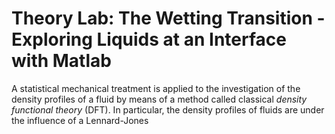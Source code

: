 # Theory Lab: The Wetting Transition - Exploring Liquids at an Interface with Matlab

A statistical mechanical treatment is applied to the investigation of the density profiles of a fluid by means of a method called classical *density functional theory* (DFT).
In particular, the density profiles of fluids are under the influence of a Lennard-Jones
